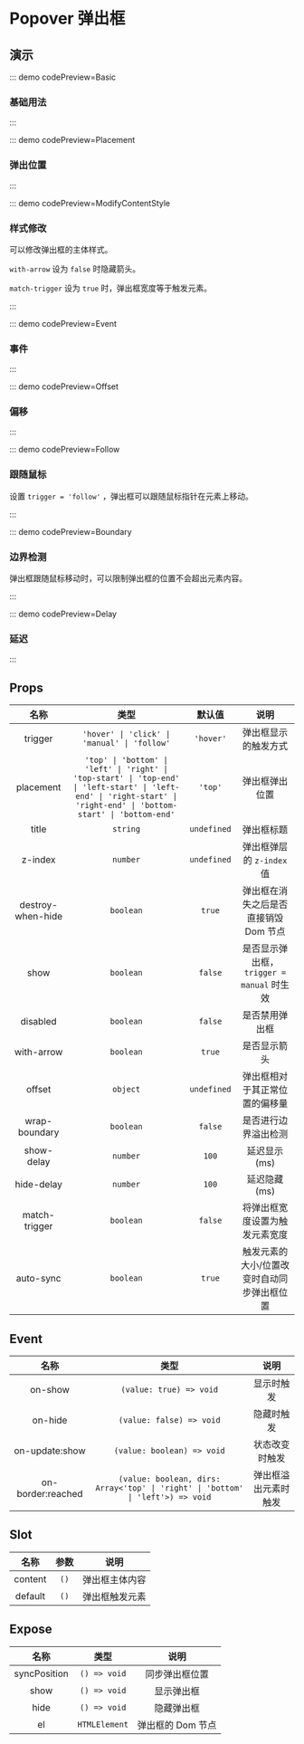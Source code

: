 <script setup>
import Basic from '@/popover/demos/DemoBasic.vue'
import Placement from '@/popover/demos/DemoPlacement.vue'
import ModifyContentStyle from '@/popover/demos/DemoModifyContentStyle.vue'
import Event from '@/popover/demos/DemoEvent.vue'
import Offset from '@/popover/demos/DemoOffset.vue'
import Follow from '@/popover/demos/DemoFollow.vue'
import Boundary from '@/popover/demos/DemoBoundary.vue'
import Delay from '@/popover/demos/DemoDelay.vue'
</script>

# Popover 弹出框

## 演示

::: demo codePreview=Basic

### 基础用法

<Basic />
:::

::: demo codePreview=Placement

### 弹出位置

<Placement />
:::

::: demo codePreview=ModifyContentStyle

### 样式修改

可以修改弹出框的主体样式。

`with-arrow` 设为 `false` 时隐藏箭头。

`match-trigger` 设为 `true` 时，弹出框宽度等于触发元素。

<ModifyContentStyle />
:::

::: demo codePreview=Event

### 事件

<Event />
:::

::: demo codePreview=Offset

### 偏移

<Offset />
:::

::: demo codePreview=Follow

### 跟随鼠标

设置 `trigger = 'follow'` ，弹出框可以跟随鼠标指针在元素上移动。

<Follow />
:::

::: demo codePreview=Boundary

### 边界检测

弹出框跟随鼠标移动时，可以限制弹出框的位置不会超出元素内容。

<Boundary />
:::

::: demo codePreview=Delay

### 延迟

<Delay />
:::

## Props

|       名称        |                                                                                 类型                                                                                 |   默认值    |                    说明                     |
| :---------------: | :------------------------------------------------------------------------------------------------------------------------------------------------------------------: | :---------: | :-----------------------------------------: |
|      trigger      |                                                             `'hover' \| 'click' \| 'manual' \| 'follow'`                                                             |  `'hover'`  |            弹出框显示的触发方式             |
|     placement     | `'top' \| 'bottom' \| 'left' \| 'right' \| 'top-start' \| 'top-end' \| 'left-start' \| 'left-end' \| 'right-start' \| 'right-end' \| 'bottom-start' \| 'bottom-end'` |   `'top'`   |               弹出框弹出位置                |
|       title       |                                                                               `string`                                                                               | `undefined` |                 弹出框标题                  |
|      z-index      |                                                                               `number`                                                                               | `undefined` |          弹出框弹层的 `z-index` 值          |
| destroy-when-hide |                                                                              `boolean`                                                                               |   `true`    |    弹出框在消失之后是否直接销毁 Dom 节点    |
|       show        |                                                                              `boolean`                                                                               |   `false`   | 是否显示弹出框， `trigger = manual` 时生效  |
|     disabled      |                                                                              `boolean`                                                                               |   `false`   |               是否禁用弹出框                |
|    with-arrow     |                                                                              `boolean`                                                                               |   `true`    |                是否显示箭头                 |
|      offset       |                                                                               `object`                                                                               | `undefined` |       弹出框相对于其正常位置的偏移量        |
|   wrap-boundary   |                                                                              `boolean`                                                                               |   `false`   |            是否进行边界溢出检测             |
|    show-delay     |                                                                               `number`                                                                               |    `100`    |                延迟显示(ms)                 |
|    hide-delay     |                                                                               `number`                                                                               |    `100`    |                延迟隐藏(ms)                 |
|   match-trigger   |                                                                              `boolean`                                                                               |   `false`   |       将弹出框宽度设置为触发元素宽度        |
|     auto-sync     |                                                                              `boolean`                                                                               |   `true`    | 触发元素的大小/位置改变时自动同步弹出框位置 |

## Event

|       名称        |                                      类型                                       |         说明         |
| :---------------: | :-----------------------------------------------------------------------------: | :------------------: |
|      on-show      |                             `(value: true) => void`                             |      显示时触发      |
|      on-hide      |                            `(value: false) => void`                             |      隐藏时触发      |
|  on-update:show   |                           `(value: boolean) => void`                            |    状态改变时触发    |
| on-border:reached | `(value: boolean, dirs: Array<'top' \| 'right' \| 'bottom' \| 'left'>) => void` | 弹出框溢出元素时触发 |

## Slot

|  名称   | 参数 |      说明      |
| :-----: | :--: | :------------: |
| content | `()` | 弹出框主体内容 |
| default | `()` | 弹出框触发元素 |

## Expose

|     名称     |     类型      |       说明        |
| :----------: | :-----------: | :---------------: |
| syncPosition | `() => void`  |  同步弹出框位置   |
|     show     | `() => void`  |    显示弹出框     |
|     hide     | `() => void`  |    隐藏弹出框     |
|      el      | `HTMLElement` | 弹出框的 Dom 节点 |
